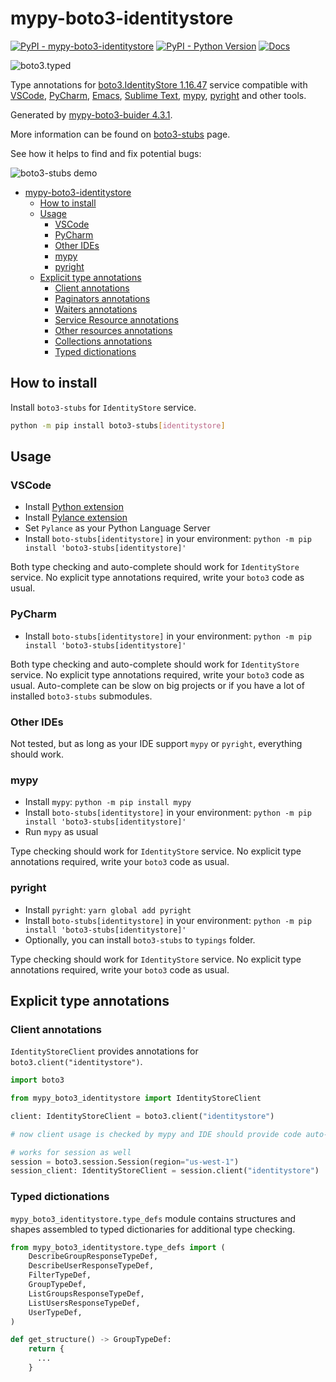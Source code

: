 # mypy-boto3-identitystore

[![PyPI - mypy-boto3-identitystore](https://img.shields.io/pypi/v/mypy-boto3-identitystore.svg?color=blue)](https://pypi.org/project/mypy-boto3-identitystore)
[![PyPI - Python Version](https://img.shields.io/pypi/pyversions/mypy-boto3-identitystore.svg?color=blue)](https://pypi.org/project/mypy-boto3-identitystore)
[![Docs](https://img.shields.io/readthedocs/mypy-boto3-builder.svg?color=blue)](https://mypy-boto3-builder.readthedocs.io/)

![boto3.typed](https://github.com/vemel/mypy_boto3_builder/raw/master/logo.png)

Type annotations for
[boto3.IdentityStore 1.16.47](https://boto3.amazonaws.com/v1/documentation/api/1.16.47/reference/services/identitystore.html#IdentityStore) service
compatible with
[VSCode](https://code.visualstudio.com/),
[PyCharm](https://www.jetbrains.com/pycharm/),
[Emacs](https://www.gnu.org/software/emacs/),
[Sublime Text](https://www.sublimetext.com/),
[mypy](https://github.com/python/mypy),
[pyright](https://github.com/microsoft/pyright)
and other tools.

Generated by [mypy-boto3-buider 4.3.1](https://github.com/vemel/mypy_boto3_builder).

More information can be found on [boto3-stubs](https://pypi.org/project/boto3-stubs/) page.

See how it helps to find and fix potential bugs:

![boto3-stubs demo](https://github.com/vemel/mypy_boto3_builder/raw/master/demo.gif)

- [mypy-boto3-identitystore](#mypy-boto3-identitystore)
  - [How to install](#how-to-install)
  - [Usage](#usage)
    - [VSCode](#vscode)
    - [PyCharm](#pycharm)
    - [Other IDEs](#other-ides)
    - [mypy](#mypy)
    - [pyright](#pyright)
  - [Explicit type annotations](#explicit-type-annotations)
    - [Client annotations](#client-annotations)
    - [Paginators annotations](#paginators-annotations)
    - [Waiters annotations](#waiters-annotations)
    - [Service Resource annotations](#service-resource-annotations)
    - [Other resources annotations](#other-resources-annotations)
    - [Collections annotations](#collections-annotations)
    - [Typed dictionations](#typed-dictionations)

## How to install

Install `boto3-stubs` for `IdentityStore` service.

```bash
python -m pip install boto3-stubs[identitystore]
```

## Usage

### VSCode

- Install [Python extension](https://marketplace.visualstudio.com/items?itemName=ms-python.python)
- Install [Pylance extension](https://marketplace.visualstudio.com/items?itemName=ms-python.vscode-pylance)
- Set `Pylance` as your Python Language Server
- Install `boto-stubs[identitystore]` in your environment: `python -m pip install 'boto3-stubs[identitystore]'`

Both type checking and auto-complete should work for `IdentityStore` service.
No explicit type annotations required, write your `boto3` code as usual.

### PyCharm

- Install `boto-stubs[identitystore]` in your environment: `python -m pip install 'boto3-stubs[identitystore]'`

Both type checking and auto-complete should work for `IdentityStore` service.
No explicit type annotations required, write your `boto3` code as usual.
Auto-complete can be slow on big projects or if you have a lot of installed `boto3-stubs` submodules.

### Other IDEs

Not tested, but as long as your IDE support `mypy` or `pyright`, everything should work.

### mypy

- Install `mypy`: `python -m pip install mypy`
- Install `boto-stubs[identitystore]` in your environment: `python -m pip install 'boto3-stubs[identitystore]'`
- Run `mypy` as usual

Type checking should work for `IdentityStore` service.
No explicit type annotations required, write your `boto3` code as usual.

### pyright

- Install `pyright`: `yarn global add pyright`
- Install `boto-stubs[identitystore]` in your environment: `python -m pip install 'boto3-stubs[identitystore]'`
- Optionally, you can install `boto3-stubs` to `typings` folder.

Type checking should work for `IdentityStore` service.
No explicit type annotations required, write your `boto3` code as usual.

## Explicit type annotations

### Client annotations

`IdentityStoreClient` provides annotations for `boto3.client("identitystore")`.

```python
import boto3

from mypy_boto3_identitystore import IdentityStoreClient

client: IdentityStoreClient = boto3.client("identitystore")

# now client usage is checked by mypy and IDE should provide code auto-complete

# works for session as well
session = boto3.session.Session(region="us-west-1")
session_client: IdentityStoreClient = session.client("identitystore")
```








### Typed dictionations

`mypy_boto3_identitystore.type_defs` module contains structures and shapes assembled
to typed dictionaries for additional type checking.

```python
from mypy_boto3_identitystore.type_defs import (
    DescribeGroupResponseTypeDef,
    DescribeUserResponseTypeDef,
    FilterTypeDef,
    GroupTypeDef,
    ListGroupsResponseTypeDef,
    ListUsersResponseTypeDef,
    UserTypeDef,
)

def get_structure() -> GroupTypeDef:
    return {
      ...
    }
```
